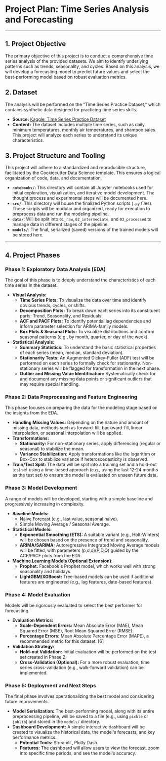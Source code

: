 # Project Plan: Time Series Analysis and Forecasting

---

## 1. Project Objective

The primary objective of this project is to conduct a comprehensive time series analysis of the provided datasets. We aim to identify underlying patterns such as trends, seasonality, and cycles. Based on this analysis, we will develop a forecasting model to predict future values and select the best-performing model based on robust evaluation metrics.

## 2. Dataset

The analysis will be performed on the "Time Series Practice Dataset," which contains synthetic data designed for practicing time series skills. 

*   **Source:** [Kaggle: Time Series Practice Dataset](http://kaggle.com/datasets/samuelcortinhas/time-series-practice-dataset)
*   **Content:** The dataset includes multiple time series, such as daily minimum temperatures, monthly air temperatures, and shampoo sales. This project will analyze each series to understand its unique characteristics.

## 3. Project Structure and Tooling

This project will adhere to a standardized and reproducible structure, facilitated by the Cookiecutter Data Science template. This ensures a logical organization of code, data, and documentation. 

*   **`notebooks/`**: This directory will contain all Jupyter notebooks used for initial exploration, visualization, and iterative model development. The thought process and experimental steps will be documented here.
*   **`src/`**: This directory will house the finalized Python scripts (`.py` files). These scripts will be modular and organized, ready for execution to preprocess data and run the modeling pipeline.
*   **`data/`**: Will be split into `01_raw`, `02_intermediate`, and `03_processed` to manage data in different stages of the pipeline.
*   **`models/`**: The final, serialized (saved) versions of the trained models will be stored here.

---

## 4. Project Phases

### Phase 1: Exploratory Data Analysis (EDA)

The goal of this phase is to deeply understand the characteristics of each time series in the dataset.

*   **Visual Analysis:**
    *   **Time Series Plots:** To visualize the data over time and identify obvious trends, cycles, or shifts.
    *   **Decomposition Plots:** To break down each series into its constituent parts: Trend, Seasonality, and Residuals.
    *   **ACF and PACF Plots:** To identify potential lag dependencies and inform parameter selection for ARIMA-family models.
    *   **Box Plots & Seasonal Plots:** To visualize distributions and confirm seasonal patterns (e.g., by month, quarter, or day of the week).
*   **Statistical Analysis:**
    *   **Summary Statistics:** To understand the basic statistical properties of each series (mean, median, standard deviation).
    *   **Stationarity Tests:** An Augmented Dickey-Fuller (ADF) test will be performed on each series to formally check for stationarity. Non-stationary series will be flagged for transformation in the next phase.
    *   **Outlier and Missing Value Identification:** Systematically check for and document any missing data points or significant outliers that may require special handling.

### Phase 2: Data Preprocessing and Feature Engineering

This phase focuses on preparing the data for the modeling stage based on the insights from the EDA.

*   **Handling Missing Values:** Depending on the nature and amount of missing data, methods such as forward-fill, backward-fill, linear interpolation, or seasonal interpolation will be applied.
*   **Transformations:**
    *   **Stationarity:** For non-stationary series, apply differencing (regular or seasonal) to stabilize the mean.
    *   **Variance Stabilization:** Apply transformations like the logarithm or Box-Cox to stabilize variance if heteroscedasticity is observed.
*   **Train/Test Split:** The data will be split into a training set and a hold-out test set using a time-based approach (e.g., using the last 12-24 months as the test set) to ensure the model is evaluated on unseen future data.

### Phase 3: Model Development

A range of models will be developed, starting with a simple baseline and progressively increasing in complexity.

*   **Baseline Models:**
    *   Naive Forecast (e.g., last value, seasonal naive).
    *   Simple Moving Average / Seasonal Average.
*   **Statistical Models:**
    *   **Exponential Smoothing (ETS):** A suitable variant (e.g., Holt-Winters) will be chosen based on the presence of trend and seasonality.
    *   **ARIMA/SARIMA:** Autoregressive Integrated Moving Average models will be fitted, with parameters (p,d,q)(P,D,Q) guided by the ACF/PACF plots from the EDA.
*   **Machine Learning Models (Optional Extension):**
    *   **Prophet:** Facebook's Prophet model, which works well with strong seasonality and holidays.
    *   **LightGBM/XGBoost:** Tree-based models can be used if additional features are engineered (e.g., lag features, date-based features).

### Phase 4: Model Evaluation

Models will be rigorously evaluated to select the best performer for forecasting.

*   **Evaluation Metrics:**
    *   **Scale-Dependent Errors:** Mean Absolute Error (MAE), Mean Squared Error (MSE), Root Mean Squared Error (RMSE).
    *   **Percentage Errors:** Mean Absolute Percentage Error (MAPE), a recommended metric for this dataset. [6]
*   **Validation Strategy:**
    *   **Hold-out Validation:** Initial evaluation will be performed on the test set created in Phase 2.
    *   **Cross-Validation (Optional):** For a more robust evaluation, time series cross-validation (e.g., walk-forward validation) can be implemented.

### Phase 5: Deployment and Next Steps

The final phase involves operationalizing the best model and considering future improvements.

*   **Model Serialization:** The best-performing model, along with its entire preprocessing pipeline, will be saved to a file (e.g., using `pickle` or `joblib`) and stored in the `models/` directory.
*   **Dashboard Development:** A simple interactive dashboard will be created to visualize the historical data, the model's forecasts, and key performance metrics.
    *   **Potential Tools:** Streamlit, Plotly Dash.
    *   **Features:** The dashboard will allow users to view the forecast, zoom into specific time periods, and see the model's accuracy.